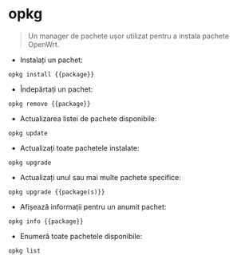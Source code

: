 # opkg

> Un manager de pachete ușor utilizat pentru a instala pachete OpenWrt.

- Instalați un pachet:

`opkg install {{package}}`

- Îndepărtați un pachet:

`opkg remove {{package}}`

- Actualizarea listei de pachete disponibile:

`opkg update`

- Actualizați toate pachetele instalate:

`opkg upgrade`

- Actualizați unul sau mai multe pachete specifice:

`opkg upgrade {{package(s)}}`

- Afișează informații pentru un anumit pachet:

`opkg info {{package}}`

- Enumeră toate pachetele disponibile:

`opkg list`
